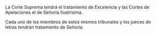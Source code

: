 La Corte Suprema tendrá el tratamiento de Excelencia y las Cortes de Apelaciones el de Señoría Ilustrísima.

Cada uno de los miembros de estos mismos tribunales y los jueces de letras tendrán tratamiento de Señoría.
